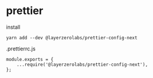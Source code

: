 # prettier

install

```
yarn add --dev @layerzerolabs/prettier-config-next
```

.prettierrc.js

```
module.exports = {
    ...require('@layerzerolabs/prettier-config-next'),
};
```
